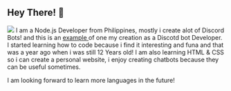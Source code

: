 ## Hey There! :wave: 

<img src="https://discord.com/assets/ef555bf639a11bd65ae3065263788bba.png">
I am a Node.js Developer from Philippines, mostly i create alot of Discord Bots! and this is an <a href="https://top.gg/bot/773860431978168320"> example </a> of one my creation as a Discotd bot Developer. I started learning how to code because i find it interesting and funa and that was a year ago when i was still 12 Years old! I am also learning HTML & CSS so i can create a personal website, i enjoy creating chatbots because they can be useful sometimes.

   I am looking forward to learn more languages in the future!
